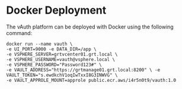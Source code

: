 # Docker Deployment

The vAuth platform can be deployed with Docker using the following command:

```
docker run --name vauth \
-e UI_PORT=9000 -e DATA_DIR=/app \
-e VSPHERE_SERVER=grtvcenter01.grt.local \
-e VSPHERE_USERNAME=vauth@vsphere.local \
-e VSPHERE_PASSWORD="Password123#" \
-e VAULT_ADDRESS="https://grtmanage01.grt.local:8200" \ -e VAULT_TOKEN="s.ewdkchV1oqIwTxxI8G3INWVG" \
-e VAULT_APPROLE_MOUNT=approle public.ecr.aws/i4r5n0t9/vauth:1.0
```